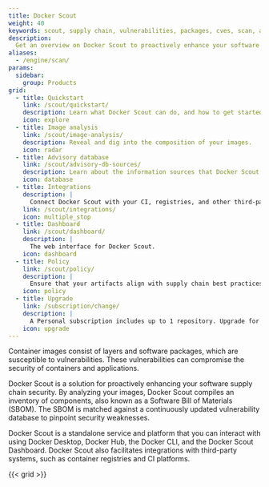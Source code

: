 ```yaml
---
title: Docker Scout
weight: 40
keywords: scout, supply chain, vulnerabilities, packages, cves, scan, analysis, analyze
description:
  Get an overview on Docker Scout to proactively enhance your software supply chain security
aliases:
  - /engine/scan/
params:
  sidebar:
    group: Products
grid:
  - title: Quickstart
    link: /scout/quickstart/
    description: Learn what Docker Scout can do, and how to get started.
    icon: explore
  - title: Image analysis
    link: /scout/image-analysis/
    description: Reveal and dig into the composition of your images.
    icon: radar
  - title: Advisory database
    link: /scout/advisory-db-sources/
    description: Learn about the information sources that Docker Scout uses.
    icon: database
  - title: Integrations
    description: |
      Connect Docker Scout with your CI, registries, and other third-party services.
    link: /scout/integrations/
    icon: multiple_stop
  - title: Dashboard
    link: /scout/dashboard/
    description: |
      The web interface for Docker Scout.
    icon: dashboard
  - title: Policy
    link: /scout/policy/
    description: |
      Ensure that your artifacts align with supply chain best practices.
    icon: policy
  - title: Upgrade
    link: /subscription/change/
    description: |
      A Personal subscription includes up to 1 repository. Upgrade for more.
    icon: upgrade
---
```


Container images consist of layers and software packages, which are susceptible to vulnerabilities.
These vulnerabilities can compromise the security of containers and applications.

Docker Scout is a solution for proactively enhancing your software supply chain security.
By analyzing your images, Docker Scout compiles an inventory of components, also known as a Software Bill of Materials (SBOM).
The SBOM is matched against a continuously updated vulnerability database to pinpoint security weaknesses.

Docker Scout is a standalone service and platform that you can interact with
using Docker Desktop, Docker Hub, the Docker CLI, and the Docker Scout Dashboard.
Docker Scout also facilitates integrations with third-party systems, such as container registries and CI platforms.

{{< grid >}}

